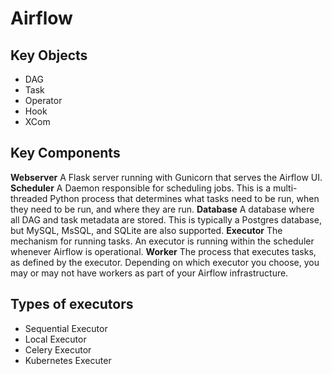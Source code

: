# Airflow

## Key Objects

- DAG
- Task
- Operator
- Hook
- XCom

## Key Components

**Webserver** A Flask server running with Gunicorn that serves the Airflow UI.
**Scheduler** A Daemon responsible for scheduling jobs. This is a multi-threaded Python process that determines what tasks need to be run, when they need to be run, and where they are run.
**Database** A database where all DAG and task metadata are stored. This is typically a Postgres database, but MySQL, MsSQL, and SQLite are also supported.
**Executor** The mechanism for running tasks. An executor is running within the scheduler whenever Airflow is operational.
**Worker** The process that executes tasks, as defined by the executor. Depending on which executor you choose, you may or may not have workers as part of your Airflow infrastructure.

## Types of executors

- Sequential Executor
- Local Executor
- Celery Executor
- Kubernetes Executer



